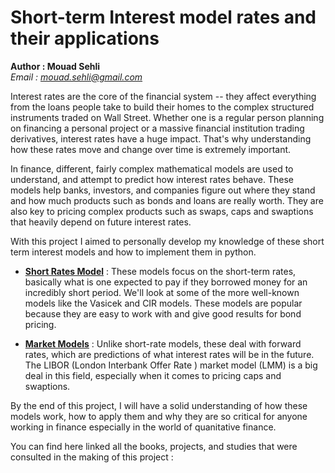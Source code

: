 # Short-term Interest model rates and their applications 

**Author : Mouad Sehli**  
*Email : mouad.sehli@gmail.com*   

Interest rates are the core of the financial system -- they affect everything from the loans people take to build their homes to the complex structured instruments traded on Wall Street. Whether one is a regular person planning on financing a personal project or a massive financial institution trading derivatives, interest rates have a huge impact. That's why understanding how these rates move and change over time is extremely important.

In finance, different, fairly complex mathematical models are used to understand, and attempt to predict how interest rates behave. These models help banks, investors, and companies figure out where they stand and how much products such as bonds and loans are really worth. They are also key to pricing complex products such as swaps, caps and swaptions that heavily depend on future interest rates.

With this project I aimed to personally develop my knowledge of these short term interest models and how to implement them in python.

- **<a href="./Short_rates.ipynb" target="_blank">Short Rates Model</a>** : These models focus on the short-term rates, basically what is one expected to pay if they borrowed money for an incredibly short period. We'll look at some of the more well-known models like the Vasicek and CIR models. These models are popular because they are easy to work with and give good results for bond pricing.

- **<a href="./Market_Models.ipynb" target="_blank">Market Models</a>** : Unlike short-rate models, these deal with forward rates, which are predictions of what interest rates will be in the future. The LIBOR (London Interbank Offer Rate ) market model (LMM) is a big deal in this field, especially when it comes to pricing caps and swaptions.

By the end of this project, I will have a solid understanding of how these models work, how to apply them and  why they are so critical for anyone working in finance especially in the world of quanitative finance. 


You can find here linked all the books, projects, and studies that were consulted in the making of this project :


